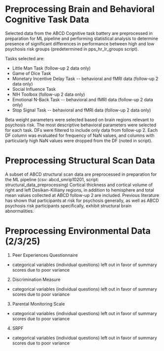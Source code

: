# Preprocessing Brain and Behavioral Cognitive Task Data

Selected data from the ABCD Cognitive task battery are preprocessed in preparation for ML pipeline and performing statistical analysis to determine presence of significant differences in performance between high and low psychosis risk groups (predetermined in pps_hr_lr_groups script). 

Tasks selected are:
- Little Man Task (follow-up 2 data only)
- Game of Dice Task
- Monetary Incentive Delay Task -- behavioral and fMRI data (follow-up 2 data only)
- Social Influence Task
- NIH Toolbox (follow-up 2 data only)
- Emotional N-Back Task -- behavioral and fMRI data (follow-up 2 data only)
- Stop Signal Task -- behavioral and fMRI data (follow-up 2 data only)

Beta weight parameters were selected based on brain regions relevant to psychosis risk. The most descriptive behavioral parameters were selected for each task. DFs were filtered to include only data from follow-up 2. Each DF column was evaluated for frequency of NaN values, and columns with particularly high NaN values were dropped from the DF (noted in script).

# Preprocessing Structural Scan Data

A subset of ABCD structural scan data are preprocessed in preparation for the ML pipeline (csv: abcd_smrip10201, script: structural_data_preprocessing)
Cortical thickness and cortical volume of right and left Desikan-Killiany regions, in addition to hemisphere and total mean values collected at ABCD follow-up 2 are included. Previous literature has shown that participants at risk for psychosis generally, as well as ABCD psychosis risk participants specifically, exhibit structural brain abnormalities.

# Preprocessing Environmental Data (2/3/25)
1. Peer Experiences Questionnaire
- categorical variables (individual questions) left out in favor of summary scores due to poor variance
2. Discrimination Measure 
- categorical variables (individual questions) left out in favor of summary scores due to poor variance
3. Parental Monitoring Scale
- categorical variables (individual questions) left out in favor of summary scores due to poor variance
4. SRPF
- categorical variables (individual questions) left out in favor of summary scores due to poor variance